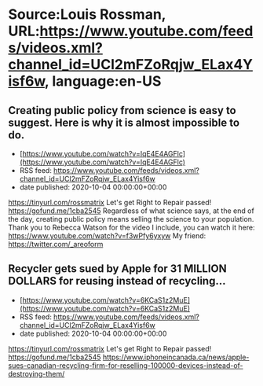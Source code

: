 # Source:Louis Rossman, URL:https://www.youtube.com/feeds/videos.xml?channel_id=UCl2mFZoRqjw_ELax4Yisf6w, language:en-US

## Creating public policy from science is easy to suggest. Here is why it is almost impossible to do.
 - [https://www.youtube.com/watch?v=IqE4E4AGFlc](https://www.youtube.com/watch?v=IqE4E4AGFlc)
 - RSS feed: https://www.youtube.com/feeds/videos.xml?channel_id=UCl2mFZoRqjw_ELax4Yisf6w
 - date published: 2020-10-04 00:00:00+00:00

https://tinyurl.com/rossmatrix
Let's get Right to Repair passed! https://gofund.me/1cba2545
Regardless of what science says, at the end of the day, creating public policy means selling the science to your population. 
Thank you to Rebecca Watson for the video I include, you can watch it here: https://www.youtube.com/watch?v=f3wPfy6yxyw
My friend: https://twitter.com/_areoform

## Recycler gets sued by Apple for 31 MILLION DOLLARS for reusing instead of recycling...
 - [https://www.youtube.com/watch?v=6KCaS1z2MuE](https://www.youtube.com/watch?v=6KCaS1z2MuE)
 - RSS feed: https://www.youtube.com/feeds/videos.xml?channel_id=UCl2mFZoRqjw_ELax4Yisf6w
 - date published: 2020-10-04 00:00:00+00:00

https://tinyurl.com/rossmatrix
Let's get Right to Repair passed! https://gofund.me/1cba2545
https://www.iphoneincanada.ca/news/apple-sues-canadian-recycling-firm-for-reselling-100000-devices-instead-of-destroying-them/

